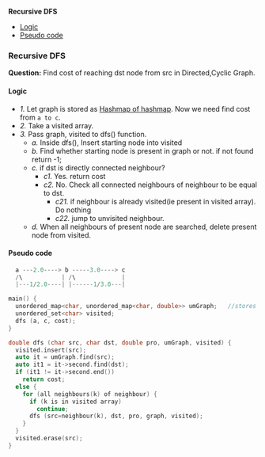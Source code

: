 **Recursive DFS**
- [Logic](#l)
- [Pseudo code](#pc)

### Recursive DFS
**Question:** Find cost of reaching dst node from src in Directed,Cyclic Graph.
<a name=l></a>
#### Logic
- _1._ Let graph is stored as [Hashmap of hashmap](/DS_Questions/Data_Structures/Graphs/Directed_Undirected#hmhm). Now we need find cost from `a to c`.
- _2._ Take a visited array. 
- _3._ Pass graph, visited to dfs() function.
  - _a._ Inside dfs(), Insert starting node into visited
  - _b._ Find whether starting node is present in graph or not. if not found return -1; 
  - _c._ if dst is directly connected neighbour?
    - _c1._ Yes. return cost
    - _c2._ No. Check all connected neighbours of neighbour to be equal to dst.
      - _c21._ if neighbour is already visited(ie present in visited array). Do nothing
      - _c22._ jump to unvisited neighbour.
  - _d._ When all neighbours of present node are searched, delete present node from visited.

<a name=pc></a>
#### Pseudo code
```c
  a ---2.0----> b -----3.0----> c
  /\           | /\             |
  |---1/2.0----| |------1/3.0---|

main() {
  unordered_map<char, unordered_map<char, double>> umGraph;   //stores graph  //1
  unordered_set<char> visited;                                                //2
  dfs (a, c, cost);
}

double dfs (char src, char dst, double pro, umGraph, visited) {               //3
  visited.insert(src);                                                          //a
  auto it = umGraph.find(src);                                                  //b
  auto it1 = it->second.find(dst);                                              //c
  if (it1 != it->second.end())                                                  //c1
    return cost;
  else {                                                                        //c2
    for (all neighbours(k) of neighbour) {
      if (k is in visited array)                                                //c21
        continue;
      dfs (src=neighbour(k), dst, pro, graph, visited);                         //c22
    }
  }
  visited.erase(src);                                                           //d
}
```
